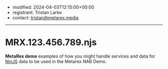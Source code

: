 * modified: 2024-04-03T12:15:00+00:00
* registrant: Tristan Larke
* contact: tristan@metarex.media

_ _ _

# MRX.123.456.789.njs

**MetaRex demo** examples of how you might handle services and data for
[NinJS](https://iptc.org/standards/ninjs/)
data to be used in the Metarex NAB Demo.
